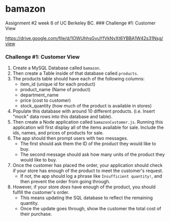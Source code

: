 # bamazon
Assignment #2 week 6 of UC Berkeley BC. ### Challenge #1: Customer View

https://drive.google.com/file/d/1OWUhhsGyuYfVkNvXt6YBBA1W42s31Nsg/view


### Challenge #1: Customer View 

1. Create a MySQL Database called `bamazon`.
2. Then create a Table inside of that database called `products`.
3. The products table should have each of the following columns:
   * item_id (unique id for each product)
   * product_name (Name of product)
   * department_name
   * price (cost to customer)
   * stock_quantity (how much of the product is available in stores)
4. Populate this database with around 10 different products. (i.e. Insert "mock" data rows into this database and table).
5. Then create a Node application called `bamazonCustomer.js`. Running this application will first display all of the items available for sale. Include the ids, names, and prices of products for sale.
6. The app should then prompt users with two messages.
   * The first should ask them the ID of the product they would like to buy.
   * The second message should ask how many units of the product they would like to buy.
7. Once the customer has placed the order, your application should check if your store has enough of the product to meet the customer's request.
   * If not, the app should log a phrase like `Insufficient quantity!`, and then prevent the order from going through.
8. However, if your store _does_ have enough of the product, you should fulfill the customer's order.
   * This means updating the SQL database to reflect the remaining quantity.
   * Once the update goes through, show the customer the total cost of their purchase.

